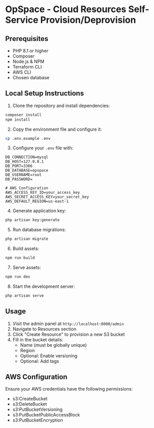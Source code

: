 # OpSpace - Cloud Resources Self-Service Provision/Deprovision

## Prerequisites

- PHP 8.1 or higher
- Composer
- Node.js & NPM
- Terraform CLI
- AWS CLI
- Chosen database

## Local Setup Instructions

1. Clone the repository and install dependencies:
```bash
composer install
npm install
```

2. Copy the environment file and configure it:
```bash
cp .env.example .env
```

3. Configure your `.env` file with:
```env
DB_CONNECTION=mysql
DB_HOST=127.0.0.1
DB_PORT=3306
DB_DATABASE=opspace
DB_USERNAME=root
DB_PASSWORD=

# AWS Configuration
AWS_ACCESS_KEY_ID=your_access_key
AWS_SECRET_ACCESS_KEY=your_secret_key
AWS_DEFAULT_REGION=us-east-1
```

4. Generate application key:
```bash
php artisan key:generate
```

5. Run database migrations:
```bash
php artisan migrate
```

6. Build assets:
```bash
npm run build
```
7. Serve assets:
```bash
npm run dev
```

8. Start the development server:
```bash
php artisan serve
```

## Usage

1. Visit the admin panel at `http://localhost:8000/admin`
2. Navigate to Resources section
3. Click "Create Resource" to provision a new S3 bucket
4. Fill in the bucket details:
   - Name (must be globally unique)
   - Region
   - Optional: Enable versioning
   - Optional: Add tags

## AWS Configuration

Ensure your AWS credentials have the following permissions:
- s3:CreateBucket
- s3:DeleteBucket
- s3:PutBucketVersioning
- s3:PutBucketPublicAccessBlock
- s3:PutBucketEncryption

